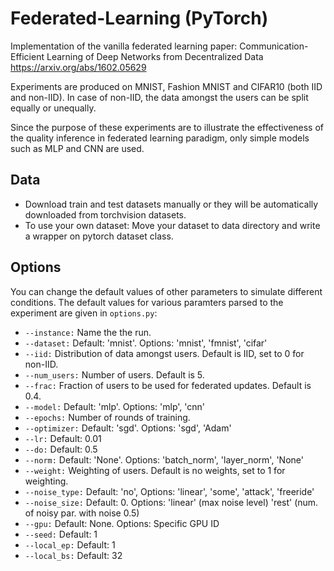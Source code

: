 # Federated-Learning (PyTorch)

Implementation of the vanilla federated learning paper: 
Communication-Efficient Learning of Deep Networks from Decentralized Data
https://arxiv.org/abs/1602.05629

Experiments are produced on MNIST, Fashion MNIST and CIFAR10 (both IID and non-IID). 
In case of non-IID, the data amongst the users can be split equally or unequally.

Since the purpose of these experiments are to illustrate the effectiveness of the 
quality inference in federated learning paradigm, only simple models such as MLP and CNN are used.

## Data
* Download train and test datasets manually or they will be automatically downloaded from torchvision datasets.
* To use your own dataset: Move your dataset to data directory and write a wrapper on pytorch dataset class.

## Options
You can change the default values of other parameters to simulate different conditions. 
The default values for various paramters parsed to the experiment are given in ```options.py```:
    
* ```--instance:```   Name the the run.
* ```--dataset:```    Default: 'mnist'. Options: 'mnist', 'fmnist', 'cifar'
* ```--iid:```        Distribution of data amongst users. Default is IID, set to 0 for non-IID.
* ```--num_users:```  Number of users. Default is 5.
* ```--frac:```       Fraction of users to be used for federated updates. Default is 0.4.
* ```--model:```      Default: 'mlp'. Options: 'mlp', 'cnn'
* ```--epochs:```     Number of rounds of training.
* ```--optimizer:```  Default: 'sgd'. Options: 'sgd', 'Adam'
* ```--lr:```         Default: 0.01
* ```--do:```         Default: 0.5
* ```--norm:```       Default: 'None'. Options: 'batch_norm', 'layer_norm', 'None'
* ```--weight:```     Weighting of users. Default is no weights, set to 1 for weighting.
* ```--noise_type:``` Default: 'no', Options: 'linear', 'some', 'attack', 'freeride'
* ```--noise_size:``` Default: 0. Options: 'linear' (max noise level) 'rest' (num. of noisy par. with noise 0.5)
* ```--gpu:```        Default: None. Options: Specific GPU ID
* ```--seed:```       Default: 1
* ```--local_ep:```   Default: 1
* ```--local_bs:```   Default: 32
